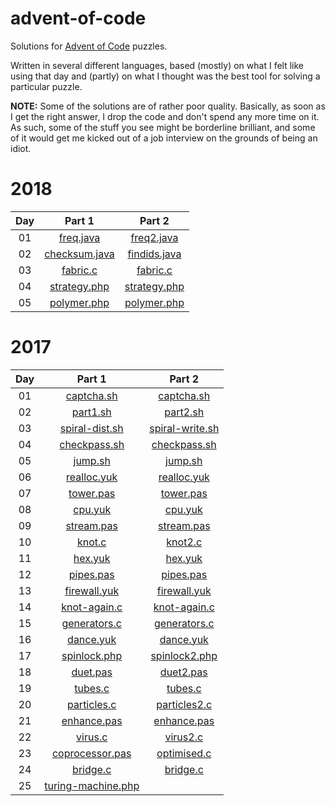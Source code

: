 # advent-of-code

Solutions for [Advent of Code](https://adventofcode.com/) puzzles.

Written in several different languages, based (mostly) on what I felt like using that day
and (partly) on what I thought was the best tool for solving a particular puzzle.

**NOTE:** Some of the solutions are of rather poor quality. Basically, as soon as I get the right answer,
I drop the code and don't spend any more time on it. As such, some of the stuff you see might be borderline brilliant,
and some of it would get me kicked out of a job interview on the grounds of being an idiot.


# 2018
| Day | Part 1 | Part 2 |
| :---: | :---: | :---: |
| 01 | [freq.java](2018/day01/freq.java)                   | [freq2.java](2018/day01/freq2.java)           |
| 02 | [checksum.java](2018/day02/checksum.java)           | [findids.java](2018/day02/findids.java)       |
| 03 | [fabric.c](2018/day03/fabric.c)                     | [fabric.c](2018/day03/fabric.c)               |
| 04 | [strategy.php](2018/day04/strategy.php)             | [strategy.php](2018/day04/strategy.php)       |
| 05 | [polymer.php](2018/day05/polymer.php)               | [polymer.php](2018/day05/polymer.php)         |


# 2017
| Day | Part 1 | Part 2 |
| :---: | :---: | :---: |
| 01 | [captcha.sh](2017/day01/captcha.sh)                 | [captcha.sh](2017/day01/captcha.sh)           |
| 02 | [part1.sh](2017/day02/part1.sh)                     | [part2.sh](2017/day02/part2.sh)               |
| 03 | [spiral-dist.sh](2017/day03/spiral-dist.sh)         | [spiral-write.sh](2017/day03/spiral-write.sh) |
| 04 | [checkpass.sh](2017/day04/checkpass.sh)             | [checkpass.sh](2017/day04/checkpass.sh)       |
| 05 | [jump.sh](2017/day05/jump.sh)                       | [jump.sh](2017/day05/jump.sh)                 |
| 06 | [realloc.yuk](2017/day06/realloc.yuk)               | [realloc.yuk](2017/day06/realloc.yuk)         |
| 07 | [tower.pas](2017/day07/tower.pas)                   | [tower.pas](2017/day07/tower.pas)             |
| 08 | [cpu.yuk](2017/day08/cpu.yuk)                       | [cpu.yuk](2017/day08/cpu.yuk)                 |
| 09 | [stream.pas](2017/day09/stream.pas)                 | [stream.pas](2017/day09/stream.pas)           |
| 10 | [knot.c](2017/day10/knot.c)                         | [knot2.c](2017/day10/knot2.c)                 |
| 11 | [hex.yuk](2017/day11/hex.yuk)                       | [hex.yuk](2017/day11/hex.yuk)                 |
| 12 | [pipes.pas](2017/day12/pipes.pas)                   | [pipes.pas](2017/day12/pipes.pas)             |
| 13 | [firewall.yuk](2017/day13/firewall.yuk)             | [firewall.yuk](2017/day13/firewall.yuk)       |
| 14 | [knot-again.c](2017/day14/knot-again.c)             | [knot-again.c](2017/day14/knot-again.c)       |
| 15 | [generators.c](2017/day15/generators.c)             | [generators.c](2017/day15/generators.c)       |
| 16 | [dance.yuk](2017/day16/dance.yuk)                   | [dance.yuk](2017/day16/dance.yuk)             |
| 17 | [spinlock.php](2017/day17/spinlock.php)             | [spinlock2.php](2017/day17/spinlock2.php)     |
| 18 | [duet.pas](2017/day18/duet.pas)                     | [duet2.pas](2017/day18/duet2.pas)             |
| 19 | [tubes.c](2017/day19/tubes.c)                       | [tubes.c](2017/day19/tubes.c)                 |
| 20 | [particles.c](2017/day20/particles.c)               | [particles2.c](2017/day20/particles2.c)       |
| 21 | [enhance.pas](2017/day21/enhance.pas)               | [enhance.pas](2017/day21/enhance.pas)         |
| 22 | [virus.c](2017/day22/virus.c)                       | [virus2.c](2017/day22/virus2.c)               |
| 23 | [coprocessor.pas](2017/day23/coprocessor.pas)       | [optimised.c](2017/day23/optimised.c)         |
| 24 | [bridge.c](2017/day24/bridge.c)                     | [bridge.c](2017/day24/bridge.c)               |
| 25 | [turing-machine.php](2017/day25/turing-machine.php) |                                               |
